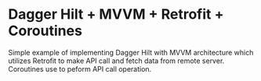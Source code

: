 # Dagger Hilt + MVVM + Retrofit + Coroutines

Simple example of implementing Dagger Hilt with MVVM architecture which utilizes Retrofit to make API call and fetch data from remote server. Coroutines use to peform API call operation.
